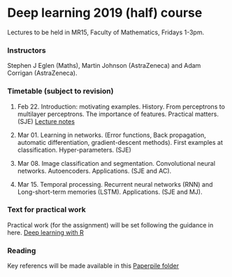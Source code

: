 # Deep learning 2019 (half) course

Lectures to be held in MR15, Faculty of Mathematics, Fridays 1-3pm.


### Instructors

Stephen J Eglen (Maths), Martin Johnson (AstraZeneca) and Adam
Corrigan (AstraZeneca).


### Timetable (subject to revision)

1. Feb 22.  Introduction: motivating examples.  History.  From
   perceptrons to multilayer perceptrons.  The importance of features.
   Practical matters.  (SJE)  [Lecture notes](dl-1.pdf)


2. Mar 01.  Learning in networks.  (Error functions, Back propagation,
   automatic differentiation, gradient-descent methods).  First
   examples at classification.  Hyper-parameters. (SJE)
   
3. Mar 08.  Image classification and segmentation.  Convolutional
   neural networks. Autoencoders. Applications. (SJE and AC).
   
4. Mar 15.  Temporal processing.  Recurrent neural networks (RNN) and
   Long-short-term memories (LSTM).  Applications.  (SJE and MJ).

### Text for practical work

Practical work (for the assignment) will be set following the guidance
in here.
[Deep learning with R](https://www.manning.com/books/deep-learning-with-r)


### Reading

Key referencs will be made available in this [Paperpile folder](https://paperpile.com/shared/pb4w0p)





